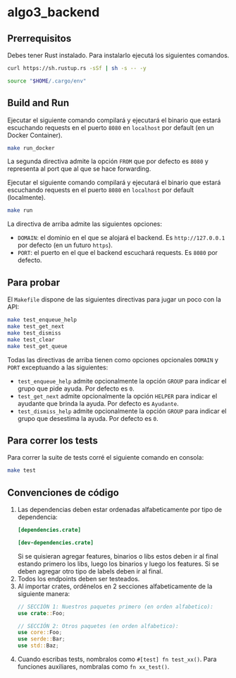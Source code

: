 # algo3_backend

## Prerrequisitos 

Debes tener Rust instalado. Para instalarlo ejecutá los siguientes comandos.

```bash
curl https://sh.rustup.rs -sSf | sh -s -- -y

source "$HOME/.cargo/env"
```

## Build and Run

Ejecutar el siguiente comando compilará y ejecutará el binario que estará escuchando requests en el puerto `8080` en `localhost` por default (en un Docker Container).

```bash
make run_docker
```

La segunda directiva admite la opción `FROM` que por defecto es `8080` y representa al port que al que se hace forwarding.

Ejecutar el siguiente comando compilará y ejecutará el binario que estará escuchando requests en el puerto `8080` en `localhost` por default (localmente).

```bash
make run
```

La directiva de arriba admite las siguientes opciones:
- `DOMAIN`: el dominio en el que se alojará el backend. Es `http://127.0.0.1` por defecto (en un futuro `https`).
- `PORT`: el puerto en el que el backend escuchará requests. Es `8080` por defecto.

## Para probar

El `Makefile` dispone de las siguientes directivas para jugar un poco con la API:

```bash
make test_enqueue_help
make test_get_next
make test_dismiss 
make test_clear
make test_get_queue
```

Todas las directivas de arriba tienen como opciones opcionales `DOMAIN` y `PORT` exceptuando a las siguientes:

- `test_enqueue_help` admite opcionalmente la opción `GROUP` para indicar el grupo que pide ayuda. Por defecto es `0`.
- `test_get_next` admite opcionalmente la opción `HELPER` para indicar el ayudante que brinda la ayuda. Por defecto es `Ayudante`.
- `test_dismiss_help` admite opcionalmente la opción `GROUP` para indicar el grupo que desestima la ayuda. Por defecto es `0`.

## Para correr los tests

Para correr la suite de tests corré el siguiente comando en consola:

```bash
make test
```

## Convenciones de código

1. Las dependencias deben estar ordenadas alfabeticamente por tipo de dependencia:
    ```toml
    [dependencies.crate]

    [dev-dependencies.crate]
    ```
    Si se quisieran agregar features, binarios o libs estos deben ir al final estando primero los libs, luego los binarios y luego los features. Si se deben agregar otro tipo de labels deben ir al final.
2. Todos los endpoints deben ser testeados.
3. Al importar crates, ordénelos en 2 secciones alfabeticamente de la siguiente manera:
    ```rust
    // SECCIÓN 1: Nuestros paquetes primero (en orden alfabetico):
    use crate::Foo;

    // SECCIÓN 2: Otros paquetes (en orden alfabetico):
    use core::Foo;
    use serde::Bar;
    use std::Baz;
    ```
4. Cuando escribas tests, nombralos como `#[test] fn test_xx()`. Para funciones auxiliares, nombralas como `fn xx_test()`.
